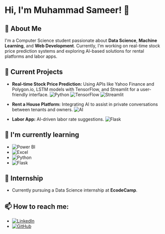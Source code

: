 # Hi, I'm Muhammad Sameer! 👋

## 🚀 About Me
I'm a Computer Science student passionate about **Data Science**, **Machine Learning**, and **Web Development**. Currently, I'm working on real-time stock price prediction systems and exploring AI-based solutions for rental platforms and labor apps.

## 🔭 Current Projects
- **Real-time Stock Price Prediction:**
  Using APIs like Yahoo Finance and Polygon.io, LSTM models with TensorFlow, and Streamlit for a user-friendly interface.
  ![Python](https://img.shields.io/badge/-Python-3776AB?logo=python&logoColor=white&style=flat)
  ![TensorFlow](https://img.shields.io/badge/-TensorFlow-FF6F00?logo=tensorflow&logoColor=white&style=flat)
  ![Streamlit](https://img.shields.io/badge/-Streamlit-FF4B4B?logo=streamlit&logoColor=white&style=flat)
  
- **Rent a House Platform:**
  Integrating AI to assist in private conversations between tenants and owners.
  ![AI](https://img.shields.io/badge/-Artificial%20Intelligence-0071C5?logoColor=white&style=flat)

- **Labor App:**
  AI-driven labor rate suggestions.
  ![Flask](https://img.shields.io/badge/-Flask-000000?logo=flask&logoColor=white&style=flat)

## 🌱 I'm currently learning
- ![Power BI](https://img.shields.io/badge/-Power%20BI-F2C811?logo=powerbi&logoColor=black&style=flat)
- ![Excel](https://img.shields.io/badge/-Excel-217346?logo=microsoft-excel&logoColor=white&style=flat)
- ![Python](https://img.shields.io/badge/-Python-3776AB?logo=python&logoColor=white&style=flat)
- ![Flask](https://img.shields.io/badge/-Flask-000000?logo=flask&logoColor=white&style=flat)

## 💼 Internship
- Currently pursuing a Data Science internship at **EcodeCamp**.

## 📫 How to reach me:
- [![LinkedIn](https://img.shields.io/badge/-LinkedIn-0077B5?logo=linkedin&logoColor=white&style=flat)](https://www.linkedin.com/in/muhammad-sameer-3b96a9207)
- [![GitHub](https://img.shields.io/badge/-GitHub-181717?logo=github&logoColor=white&style=flat)](https://github.com/MSameer18)
